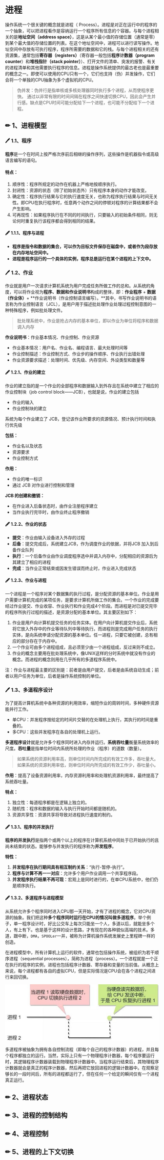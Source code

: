 # 进程

操作系统一个很关键的概念就是进程（ Process）。进程是对正在运行中的程序的一个抽象，可以把进程看作是容纳运行一个程序所有信息的个容器。与每个进程相关的是**地址空间（address space）**，这是从某个最小值的存储位置（通常是零）到某个最大值的存储位置的列表。在这个地址空间中，进程可以进行读写操作。地址空间中存放有可执行程序，程序所需要的数据和它的栈。与每个进程相关的还有资源集，通常包括**寄存器（registers）**（寄存器一般包括**程序计数器（program counter**）和**堆栈指针（stack pointer）**）、打开文件的清单、突发的报警、有关的进程清单和其他需要执行程序的信息。进程是操作系统提供的最古老也是最重要的概念之一。即使可以使用的CPU只有一个，它们也支持（伪）并发操作，它们会将一个单独的CPU抽象为多个虚拟机的CPU。

> 伪并发：伪并行是指单核或多核处理器同时执行多个进程，从而使程序更快。 通过以非常有限的时间间隔在程序之间快速切换CPU，因此会产生并行感。缺点是CPU时间可能分配给下一个进程，也可能不分配给下一个进程。

## ✏ 1、进程模型

### 🖊 1.1、程序

**程序**是一个在时间上按严格次序前后相继的操作序列，这些操作是机器指令或高级语言编写的语句。

#### **特点：**

1. 顺序性：程序所规定的动作在机器上严格地按顺序执行。
2. 封闭性：资源的状态（除了初始状态外）只有程序本身的动作才能改变。
3. 确定性：程序执行结果与它的执行速度无关，也称为程序执行结果与时间无关性。即CPU在执行程序时，任意两个动作之间的停顿对程序的计算结果都不会产生影响。
4. 可再现性：如果程序执行在不同的时间执行，只要输入的初始条件相同，则无论何时重复执行该程序都会得到相同的结果。

#### 🖋 1.1.1、程序与进程

* **程序是指令和数据的集合，可以作为目标文件保存在磁盘中，或者作为段存放在内存地址空间中。**
* **进程是程序运行的一个具体的实例，程序总是运行在某个进程的上下文中。**

### 🖊 1.2、作业

 作业就是用户一次请求计算机系统为用户完成任务所做工作的总和。从系统的角度，可以将作业视为**程序、数据和作业说明书**构成的整体，即：**作业程序** + **数据（作业体）**+ **作业说明书（作业控制语言编写）。**其中，书写作业说明书的语言称为作业控制语言（JCL），是用户用于描述批处理作业处理过程控制意图的一种特殊程序，例如批处理文件。

> 批处理系统中，作业是抢占内存的基本单位，即以作业为单位将程序和数据调入内存

**作业说明书**：作业基本情况、作业控制、作业资源

* 作业基本情况：用户名、作业名、编程语言、最大处理时间等
* 作业控制描述：作业控制方式、作业步的操作顺序、作业执行出错处理
* 作业资源要求描述：处理时间、优先级、内存空间、外设类型和数量等

#### 🖋 1.2.1、作业的建立

作业的建立指的是一个作业的全部程序和数据输入到外存且在系统中建立了相应的作业控制块（job control block——JCB），也就是说，作业的建立包括

* 作业的输入
* 作业控制块的建立

系统为每个作业建立了 JCB，登记该作业所要求的资源情况、预计执行时间和执行优先级 

**包括：**

* 作业名以及状态
* 资源要求
* 作业控制方式

**作用：**

* 作业的唯一标识
* 通过 JCB 对作业进行控制和管理

**JCB 的创建和撤销：**

* 在作业进入后备状态时，由作业注册程序建立
* 当作业执行完毕时，由作业终止程序撤销

#### 🖋 1.2.2、作业的状态

* **提交**：作业由输入设备进入外存的过程
* **后备**：提交完成后，系统建立JCB，作为调度作业的依据，并将JCB 加入到后备作业队列
* **执行**：一个后备作业由作业调度程序选中并调入内存中，分配相应的资源后为其建立了相应的进程
* **完成**：当作业正常结束或因发生错误而终止时，作业进入完成状态

####  🖋 1.2.3、**作业与进程**

一个进程是一个程序对某个数据集的执行过程，是分配资源的基本单位。作业是用户需要计算机完成的某项任务，是要求计算机所做工作的集合。一个作业的完成要经过作业提交、作业收容、作业执行和作业完成4个阶段。而进程是对已提交完毕的程序所执行过程的描述，是资源分配的基本单位。其主要区别如下：

1. 作业是用户向计算机提交任务的任务实体。在用户向计算机提交作业后，系统将它放入外存中的作业等待队列中等待执行。而进程则是完成用户任务的执行实体，是向系统申请分配资源的基本单位。任一进程，只要它被创建，总有相应的部分存在于内存中。
2. 一个作业可由多个进程组成，且必须至少由一个进程组成，反过来则不成立。
3. 作业的概念主要用在批处理系统中，像UNIX这样的分时系统中就没有作业的概念。而进程的概念则用在几乎所有的多道程序系统中。

注：作业与进程最主要的区别是：前者是由用户提交，后者是由系统自动生成；前者以用户任务为单位，后者是操作系统控制的单位。

### 🖊 1.3、多道程序设计

为了提高计算机系统中各种资源的利用效率，缩短作业的周转时间，多种硬件资源能并行工作。

* 单CPU：并发程序按给定的时间片交替的在处理机上执行，其执行的时间是重叠的。
* 多CPU：这些并发程序在各自的处理机上运行。

**多道程序设计**就是允许多个程序同时进入内存并运行。**系统吞吐量**衡量系统效率的尺度。**吞吐量**是指单位时间内系统所处理的作业（程序）的道数（数量）。

> 如果系统的资源利用率高，则单位时间内所完成的有效工作多，吞吐量大。 如果系统的资源利用率低，则单位时间内所完成的有效工作少，吞吐量小。

**作用**：提高了设备资源利用率，内存资源利用率和处理机资源利用率，最终提高了系统吞吐量。

**特点：**

1. 独立性：每道程序都是在逻辑上独立的。
2. 随机性：程序和数据的输入与执行开始时间都是随机的。
3. 资源共享性：资源共享将导致对进程执行速度的制约。

#### 🖋 1.3.1、程序的并发执行

**程序的并发执行**是指两个或两个以上的程序在计算机系统中同处于已开始执行的且尚未结束的状态。能够参与并发执行的程序称为**并发程序**。

**特性：**

1. **并发程序在执行期间具有相互制约关系**：“执行-暂停-执行”。
2. **程序与计算不再一一对应**：允许多个用户作业调用一个共享程序段。
3. **并发程序执行结果不再可现**：宏观上是同时进行的，在单CPU系统中，他们仍是顺序执行。

#### 🖋 1.3.2、多道程序与进程模型

从系统允许多个程序同时进入CPU那一天开始，才有了进程的概念，它对CPU资源的抽象。我们把这种**多个程序同时运行在CPU的情况叫做多道程序**。举个例子，单一程序设计时，好比公交车上每次只能坐一个人，多道以后，就能坐多个人，有上有下。也是基于这样的设计思路，才有现在的各种貌似高端的技术。多道，跟中断，`DMA`，`SPOOLer`一并，被称为计算机操作系统发展史上里程碑一样的创造。

在进程模型中，所有计算机上运行的软件，通常也包括操作系统，被组织为若干顺序进程（sequential processes），简称为进程（process）。一个进程就是一个正在执行的程序的实例，进程也包括程序计数器、寄存器和变量的当前值。从概念上来说，每个进程都有各自的虚拟CPU，但是实际情况是CPU会在各个进程之间进行来回切换。

![](../../.gitbook/assets/10.jpg)

多道程序被抽象为拥有各自控制流程（即每个自己的程序计数器）的进程，并且每个程序都独立的运行。当然，实际上只有一个物理程序计数器，每个程序要运行时，其逻辑程序计数器装载到物理程序计数器中。当程序运行结束后，其物理程序计数器就会是真正的程序计数器，然后再把它放回进程的逻辑计数器中。在观察足够长的一段时间后，所有的进程都运行了，但在任何一个给定的瞬间仅有一个进程真正运行。

## ✏ 2、进程状态

## ✏ 3、进程的控制结构

## ✏ 4、进程控制

## ✏ 5、进程的上下文切换





